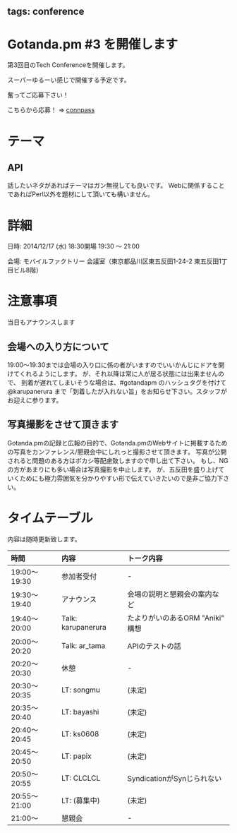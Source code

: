 tags: conference
---
# Gotanda.pm #3 を開催します

第3回目のTech Conferenceを開催します。

スーパーゆるーい感じで開催する予定です。

奮ってご応募下さい！

こちらから応募！ => [connpass](http://gotanda-pm.connpass.com/event/10499/)

# テーマ

## API

話したいネタがあればテーマはガン無視しても良いです。
Webに関係することであればPerl以外を題材にして頂いても構いません。

# 詳細

日時: 2014/12/17 (水) 18:30開場 19:30 〜 21:00

会場: モバイルファクトリー 会議室（東京都品川区東五反田1-24-2 東五反田1丁目ビル8階）

# 注意事項

当日もアナウンスします

## 会場への入り方について

19:00〜19:30までは会場の入り口に係の者がいますのでいいかんじにドアを開けてくれるようにします。
が、それ以降は常に人が居る状態には出来ませんので、
到着が遅れてしまいそうな場合は、#gotandapm のハッシュタグを付けて @karupanerura まで「到着したが入れない旨」をお知らせ下さい。スタッフがお迎えに参ります。

## 写真撮影をさせて頂きます

Gotanda.pmの記録と広報の目的で、Gotanda.pmのWebサイトに掲載するための写真をカンファレンス/懇親会中にしれっと撮影させて頂きます。
写真が公開されると問題のある方はボカシ等配慮致しますので申し出て下さい。
もし、NGの方があまりにも多い場合は写真撮影を中止します。
が、五反田を盛り上げていくためにも極力雰囲気を分かりやすい形で伝えていきたいので是非ご協力下さい。

# タイムテーブル

内容は随時更新致します。

| 時間         | 内容                 | トーク内容                                     |
|:-------------|:---------------------|:-----------------------------------------------|
| 19:00〜19:30 | 参加者受付           | -                                              |
| 19:30〜19:40 | アナウンス           | 会場の説明と懇親会の案内など                   |
| 19:40〜20:00 | Talk: karupanerura   | たよりがいのあるORM "Aniki" 構想               |
| 20:00〜20:20 | Talk: ar_tama        | APIのテストの話                                |
| 20:20〜20:30 | 休憩                 | -                                              |
| 20:30〜20:35 | LT: songmu           | (未定)                                         |
| 20:35〜20:40 | LT: bayashi          | (未定)                                         |
| 20:40〜20:45 | LT: ks0608           | (未定)                                         |
| 20:45〜20:50 | LT: papix            | (未定)                                         |
| 20:50〜20:55 | LT: CLCLCL           | SyndicationがSynじられない                     |
| 20:55〜21:00 | LT: (募集中)         | (未定)                                         |
| 21:00〜      | 懇親会               | -                                              |
